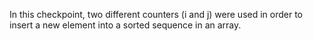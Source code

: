 In this checkpoint, two different counters (i and j) were used in order to insert a new element into a sorted sequence in an array.
